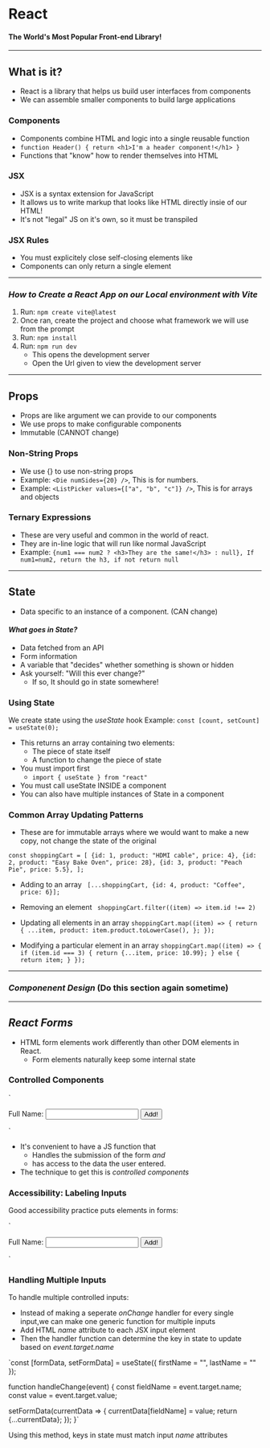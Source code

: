 # **React**

#### The World's Most Popular Front-end Library!

---

## What is it?

- React is a library that helps us build user interfaces from components
- We can assemble smaller components to build large applications

### Components

- Components combine HTML and logic into a single reusable function
- `function Header() {
return <h1>I'm a header component!</h1>
}`
- Functions that "know" how to render themselves into HTML

### JSX

- JSX is a syntax extension for JavaScript
- It allows us to write markup that looks like HTML directly insie of our HTML!
- It's not "legal" JS on it's own, so it must be transpiled

### JSX Rules

- You must explicitely close self-closing elements like <br/>
- Components can only return a single element

---

### _How to Create a React App on our Local environment with Vite_

1. Run: `npm create vite@latest`
2. Once ran, create the project and choose what framework we will use from the prompt
3. Run: `npm install`
4. Run: `npm run dev`
   - This opens the development server
   - Open the Url given to view the development server

---

## **Props**

- Props are like argument we can provide to our components
- We use props to make configurable components
- Immutable (CANNOT change)

### Non-String Props

- We use {} to use non-string props
- Example: `<Die numSides={20} />`, This is for numbers.
- Example: `<ListPicker values={["a", "b", "c"]} />`, This is for arrays and objects

### Ternary Expressions

- These are very useful and common in the world of react.
- They are in-line logic that will run like normal JavaScript
- Example: `{num1 === num2 ? <h3>They are the same!</h3> : null}, If num1=num2, return the h3, if not return null`

---

## **State**

- Data specific to an instance of a component. (CAN change)

#### _What goes in State?_

- Data fetched from an API
- Form information
- A variable that "decides" whether something is shown or hidden
- Ask yourself: "Will this ever change?"
  - If so, It should go in state somewhere!

### Using State

We create state using the _useState_ hook
Example: `const [count, setCount] = useState(0);`

- This returns an array containing two elements:
  - The piece of state itself
  - A function to change the piece of state
- You must import first
  - `import { useState } from "react"`
- You must call useState INSIDE a component
- You can also have multiple instances of State in a component

### Common Array Updating Patterns

- These are for immutable arrays where we would want to make a new copy, not change the state of the original

`const shoppingCart = [
    {id: 1, product: "HDMI cable", price: 4},
    {id: 2, product: "Easy Bake Oven", price: 28},
    {id: 3, product: "Peach Pie", price: 5.5},
];`

- Adding to an array
  `
[...shoppingCart, {id: 4, product: "Coffee", price: 6}];`

- Removing an element
  `
shoppingCart.filter((item) => item.id !== 2)`

- Updating all elements in an array
  `shoppingCart.map((item) => {
    return {
        ...item,
        product: item.product.toLowerCase(),
    };
});`

- Modifying a particular element in an array
  `shoppingCart.map((item) => {
if (item.id === 3) {
    return {...item, price: 10.99};
} else {
    return item;
}
});`

---

### _Componenent Design_ (Do this section again sometime)

---

## _React Forms_

- HTML form elements work differently than other DOM elements in React.
  - Form elements naturally keep some internal state

### Controlled Components

`<form>
Full Name:
<input name="fullname" />
<button>Add!</button>

</form>`

- It's convenient to have a JS function that
  - Handles the submission of the form _and_
  - has access to the data the user entered.
- The technique to get this is _controlled components_

### Accessibility: Labeling Inputs

Good accessibility practice puts _<label>_ elements in forms:

`<form>
  <label htmlFor="fullname-input">Full Name:</label>
  <input id="fullname-input" name="fullname" />
  <button>Add!</button>
</form>`

### Handling Multiple Inputs

To handle multiple controlled inputs:
- Instead of making a seperate _onChange_ handler for every single input,we can make one generic function for multiple inputs
- Add HTML _name_ attribute to each JSX input element
- Then the handler function can determine the key in state to update based on _event.target.name_

`const [formData, setFormData] = useState({
  firstName = "",
  lastName = ""
});

function handleChange(event) {
  const fieldName = event.target.name;
  const value = event.target.value;

  setFormData(currentData => {
    currentData[fieldName] = value;
    return {...currentData};
  });
}`

  Using this method, keys in state must match input _name_ attributes
